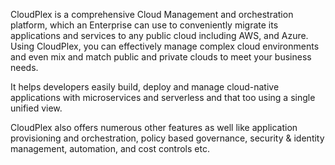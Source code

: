 CloudPlex is a comprehensive Cloud Management and orchestration platform, which an Enterprise can use to conveniently migrate its applications and services to any public cloud including AWS, and Azure. Using CloudPlex, you can effectively manage complex cloud environments and even mix and match public and private clouds to meet your business needs.

It helps developers easily build, deploy and manage cloud-native applications with microservices and serverless and that too using a single unified view. 

CloudPlex also offers numerous other features as well like application provisioning and orchestration, policy based governance, security & identity management, automation, and cost controls etc. 